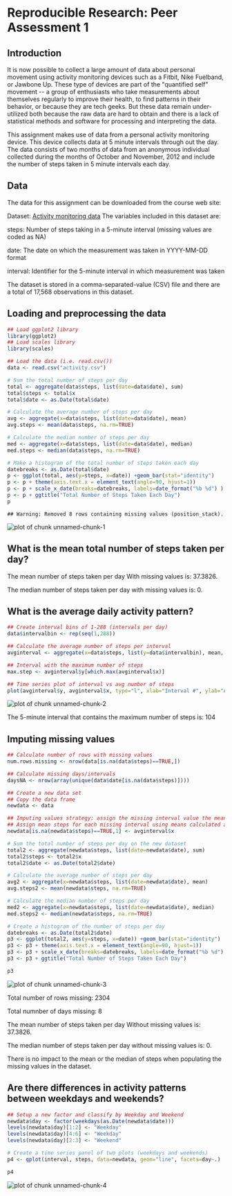 # Reproducible Research: Peer Assessment 1

## Introduction

It is now possible to collect a large amount of data about personal movement using activity monitoring devices such as a Fitbit, Nike Fuelband, or Jawbone Up. These type of devices are part of the "quantified self" movement -- a group of enthusiasts who take measurements about themselves regularly to improve their health, to find patterns in their behavior, or because they are tech geeks. But these data remain under-utilized both because the raw data are hard to obtain and there is a lack of statistical methods and software for processing and interpreting the data.

This assignment makes use of data from a personal activity monitoring device. This device collects data at 5 minute intervals through out the day. The data consists of two months of data from an anonymous individual collected during the months of October and November, 2012 and include the number of steps taken in 5 minute intervals each day.

## Data

The data for this assignment can be downloaded from the course web site:

Dataset: [Activity monitoring data](https://d396qusza40orc.cloudfront.net/repdata%2Fdata%2Factivity.zip)
The variables included in this dataset are:

steps: Number of steps taking in a 5-minute interval (missing values are coded as NA)

date: The date on which the measurement was taken in YYYY-MM-DD format

interval: Identifier for the 5-minute interval in which measurement was taken

The dataset is stored in a comma-separated-value (CSV) file and there are a total of 17,568 observations in this dataset.

## Loading and preprocessing the data


```r
## Load ggplot2 library
library(ggplot2)
## Load scales library
library(scales)

## Load the data (i.e. read.csv())
data <- read.csv("activity.csv")

# Sum the total number of steps per day
total <- aggregate(data$steps, list(date=data$date), sum)
total$steps <- total$x
total$date <- as.Date(total$date)

# Calculate the average number of steps per day
avg <- aggregate(x=data$steps, list(date=data$date), mean) 
avg.steps <- mean(data$steps, na.rm=TRUE)

# Calculate the median number of steps per day
med <- aggregate(x=data$steps, list(date=data$date), median)
med.steps <- median(data$steps, na.rm=TRUE)

# Make a histogram of the total number of steps taken each day
datebreaks <- as.Date(total$date)
p <- ggplot(total, aes(y=steps, x=date)) +geom_bar(stat="identity")
p <- p + theme(axis.text.x = element_text(angle=90, hjust=1))
p <- p + scale_x_date(breaks=datebreaks, labels=date_format("%b %d") )
p <- p + ggtitle("Total Number of Steps Taken Each Day")
p
```

```
## Warning: Removed 8 rows containing missing values (position_stack).
```

![plot of chunk unnamed-chunk-1](./PA1_template_files/figure-html/unnamed-chunk-1.png) 

## What is the mean total number of steps taken per day?

The mean number of steps taken per day With missing values is: 37.3826.

The median number of steps taken per day with missing values is: 0.

## What is the average daily activity pattern?


```r
## Create interval bins of 1-288 (intervals per day)
data$intervalbin <- rep(seq(1,288))

## Calculate the average number of steps per interval
avginterval <- aggregate(x=data$steps, list(y=data$intervalbin), mean, na.rm=TRUE)

## Interval with the maximum number of steps
max.step <- avginterval$y[which.max(avginterval$x)]

## Time series plot of interval vs avg number of steps
plot(avginterval$y, avginterval$x, type="l", xlab="Interval #", ylab="Avg. Steps", main="Interval vs Avg Number of Steps")
```

![plot of chunk unnamed-chunk-2](./PA1_template_files/figure-html/unnamed-chunk-2.png) 

The 5-minute interval that contains the maximum number of steps is: 104

## Imputing missing values


```r
## Calculate number of rows with missing values
num.rows.missing <- nrow(data[is.na(data$steps)==TRUE,])

## Calculate missing days/intervals
daysNA <- nrow(array(unique(data$date[is.na(data$steps)])))

## Create a new data set
## Copy the data frame
newdata <- data

## Imputing values strategy: assign the missing interval value the mean of the interval of all days
## Assign mean steps for each missing interval using means calculated above
newdata[is.na(newdata$steps)==TRUE,1] <- avginterval$x

# Sum the total number of steps per day on the new dataset
total2 <- aggregate(newdata$steps, list(date=newdata$date), sum)
total2$steps <- total2$x
total2$date <- as.Date(total2$date)

# Calculate the average number of steps per day
avg2 <- aggregate(x=newdata$steps, list(date=newdata$date), mean) 
avg.steps2 <- mean(newdata$steps, na.rm=TRUE)

# Calculate the median number of steps per day
med2 <- aggregate(x=newdata$steps, list(date=newdata$date), median)
med.steps2 <- median(newdata$steps, na.rm=TRUE)

# Create a histogram of the number of steps per day
datebreaks <- as.Date(total2$date)
p3 <- ggplot(total2, aes(y=steps, x=date)) +geom_bar(stat="identity")
p3 <- p3 + theme(axis.text.x = element_text(angle=90, hjust=1))
p3 <- p3 + scale_x_date(breaks=datebreaks, labels=date_format("%b %d") )
p3 <- p3 + ggtitle("Total Number of Steps Taken Each Day")

p3
```

![plot of chunk unnamed-chunk-3](./PA1_template_files/figure-html/unnamed-chunk-3.png) 

Total number of rows missing: 2304

Total numnber of days missing: 8

The mean number of steps taken per day Without missing values is: 37.3826.

The median number of steps taken per day without missing values is: 0.

There is no impact to the mean or the median of steps when populating the missing values in the dataset.

## Are there differences in activity patterns between weekdays and weekends?


```r
## Setup a new factor and classify by Weekday and Weekend
newdata$day <- factor(weekdays(as.Date(newdata$date)))
levels(newdata$day)[1:2] <- "Weekday"
levels(newdata$day)[4:6] <- "Weekday"
levels(newdata$day)[2:3] <- "Weekend"

# Create a time series panel of two plots (weekdays and weekends)
p4 <- qplot(interval, steps, data=newdata, geom="line", facets=day~.)

p4
```

![plot of chunk unnamed-chunk-4](./PA1_template_files/figure-html/unnamed-chunk-4.png) 
